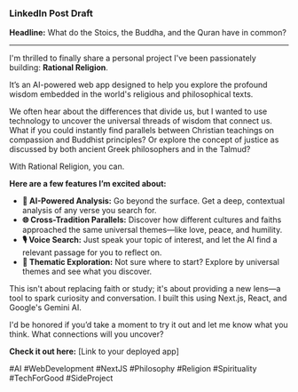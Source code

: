 
### LinkedIn Post Draft

**Headline:** What do the Stoics, the Buddha, and the Quran have in common?

---

I'm thrilled to finally share a personal project I've been passionately building: **Rational Religion**.

It’s an AI-powered web app designed to help you explore the profound wisdom embedded in the world's religious and philosophical texts.

We often hear about the differences that divide us, but I wanted to use technology to uncover the universal threads of wisdom that connect us. What if you could instantly find parallels between Christian teachings on compassion and Buddhist principles? Or explore the concept of justice as discussed by both ancient Greek philosophers and in the Talmud?

With Rational Religion, you can.

**Here are a few features I’m excited about:**

*   **🧠 AI-Powered Analysis:** Go beyond the surface. Get a deep, contextual analysis of any verse you search for.
*   **🌐 Cross-Tradition Parallels:** Discover how different cultures and faiths approached the same universal themes—like love, peace, and humility.
*   **🎙️ Voice Search:** Just speak your topic of interest, and let the AI find a relevant passage for you to reflect on.
*   **🤔 Thematic Exploration:** Not sure where to start? Explore by universal themes and see what you discover.

This isn't about replacing faith or study; it's about providing a new lens—a tool to spark curiosity and conversation. I built this using Next.js, React, and Google's Gemini AI.

I'd be honored if you’d take a moment to try it out and let me know what you think. What connections will you uncover?

**Check it out here:** [Link to your deployed app]

#AI #WebDevelopment #NextJS #Philosophy #Religion #Spirituality #TechForGood #SideProject
